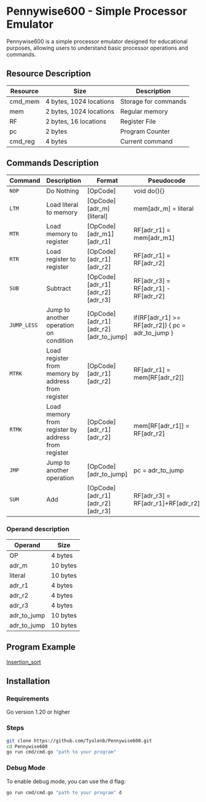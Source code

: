 # Pennywise600 - Simple Processor Emulator

Pennywise600 is a simple processor emulator designed for educational purposes, allowing users to understand basic processor operations and commands.

## Resource Description

| Resource | Size                    | Description                        |
|----------|-------------------------|------------------------------------|
| cmd_mem  | 4 bytes, 1024 locations | Storage for commands               |
| mem      | 2 bytes, 1024 locations | Regular memory                     |
| RF       | 2 bytes, 16 locations   | Register File                      |
| pc       | 2 bytes                 | Program Counter                    |
| cmd_reg  | 4 bytes                 | Current command                    |

## Commands Description

| Command     | Description                              | Format                          | Pseudocode                                         |
|-------------|------------------------------------------|----------------------------------|---------------------------------------------------|
| `NOP`       | Do Nothing                               | [OpCode]                        | void do(){}                                       |
| `LTM`       | Load literal to memory                   | [OpCode][adr_m][literal]       | mem[adr_m] = literal                              |
| `MTR`       | Load memory to register                  | [OpCode][adr_m1][adr_r1]       | RF[adr_r1] = mem[adr_m1]                         |
| `RTR`       | Load register to register                | [OpCode][adr_r1][adr_r2]       | RF[adr_r1] = RF[adr_r2]                           |
| `SUB`       | Subtract                                 | [OpCode][adr_r1][adr_r2][adr_r3]| RF[adr_r3] = RF[adr_r1] - RF[adr_r2]              |
| `JUMP_LESS` | Jump to another operation on condition    | [OpCode][adr_r1][adr_r2][adr_to_jump]| if(RF[adr_r1] >= RF[adr_r2]) { pc = adr_to_jump } |
| `MTRK`      | Load register from memory by address from register | [OpCode][adr_r1][adr_r2] | RF[adr_r1] = mem[RF[adr_r2]]                       |
| `RTMK`      | Load memory from register by address from register | [OpCode][adr_r1][adr_r2] | mem[RF[adr_r1]] = RF[adr_r2]                       |
| `JMP`       | Jump to another operation                | [OpCode][adr_to_jump]          | pc = adr_to_jump                                   |
| `SUM`       | Add                                     | [OpCode][adr_r1][adr_r2][adr_r3]| RF[adr_r3] = RF[adr_r1]+RF[adr_r2]|

### Operand description

| Operand    | Size    |
|------------|---------|
| OP         | 4 bytes |
| adr_m      | 10 bytes|
| literal    | 10 bytes|
| adr_r1     | 4 bytes |
| adr_r2     | 4 bytes |
| adr_r3     | 4 bytes |
| adr_to_jump| 10 bytes|
| adr_to_jump| 10 bytes|

## Program Example
[Insertion_sort](https://github.com/Tyulenb/Pennywise600/blob/main/insertion_sort.txt)

## Installation
### Requirements
Go version 1.20 or higher
### Steps
```bash
git clone https://github.com/Tyulenb/Pennywise600.git
cd Pennywise600
go run cmd/cmd.go "path to your program"
```
### Debug Mode
To enable debug mode, you can use the d flag:
```bash
go run cmd/cmd.go "path to your program" d
